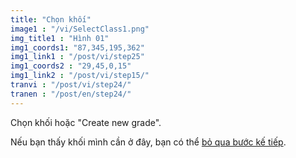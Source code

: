 ```yaml
---
title: "Chọn khối"
image1 : "/vi/SelectClass1.png"
img_title1 : "Hình 01"
img1_coords1: "87,345,195,362"
img1_link1 : "/post/vi/step25"
img1_coords2 : "29,45,0,15"
img1_link2 : "/post/vi/step15/"
tranvi : "/post/vi/step24/"
tranen : "/post/en/step24/"
---
```

Chọn khối hoặc "Create new grade".

Nếu bạn thấy khối mình cần ở đây, bạn có thể <a href="https://vhminhquan.github.io/guide/step26/">bỏ qua bước kế tiếp</a>.